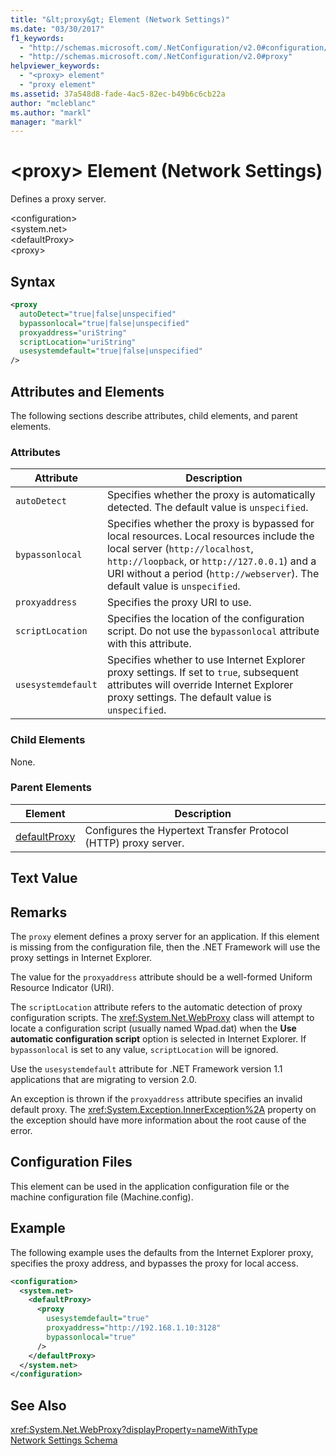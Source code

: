 ```yaml
---
title: "&lt;proxy&gt; Element (Network Settings)"
ms.date: "03/30/2017"
f1_keywords: 
  - "http://schemas.microsoft.com/.NetConfiguration/v2.0#configuration/system.net/defaultProxy/proxy"
  - "http://schemas.microsoft.com/.NetConfiguration/v2.0#proxy"
helpviewer_keywords: 
  - "<proxy> element"
  - "proxy element"
ms.assetid: 37a548d8-fade-4ac5-82ec-b49b6c6cb22a
author: "mcleblanc"
ms.author: "markl"
manager: "markl"
---
```

# &lt;proxy&gt; Element (Network Settings)
Defines a proxy server.  
  
 \<configuration>  
\<system.net>  
\<defaultProxy>  
\<proxy>  
  
## Syntax  
  
```xml  
<proxy
  autoDetect="true|false|unspecified" 
  bypassonlocal="true|false|unspecified"
  proxyaddress="uriString"
  scriptLocation="uriString"
  usesystemdefault="true|false|unspecified"
/>
```  
  
## Attributes and Elements  
 The following sections describe attributes, child elements, and parent elements.  
  
### Attributes  
  
|**Attribute**|**Description**|  
|-------------------|---------------------|  
|`autoDetect`|Specifies whether the proxy is automatically detected. The default value is `unspecified`.|  
|`bypassonlocal`|Specifies whether the proxy is bypassed for local resources. Local resources include the local server (`http://localhost`, `http://loopback`, or `http://127.0.0.1`) and a URI without a period (`http://webserver`). The default value is `unspecified`.|  
|`proxyaddress`|Specifies the proxy URI to use.|  
|`scriptLocation`|Specifies the location of the configuration script. Do not use the `bypassonlocal` attribute with this attribute. |  
|`usesystemdefault`|Specifies whether to use Internet Explorer proxy settings. If set to `true`, subsequent attributes will override Internet Explorer proxy settings. The default value is `unspecified`.|  
  
### Child Elements  
 None.  
  
### Parent Elements  
  
|**Element**|**Description**|  
|-----------------|---------------------|  
|[defaultProxy](../../../../../docs/framework/configure-apps/file-schema/network/defaultproxy-element-network-settings.md)|Configures the Hypertext Transfer Protocol (HTTP) proxy server.|  
  
## Text Value  
  
## Remarks  
 The `proxy` element defines a proxy server for an application. If this element is missing from the configuration file, then the .NET Framework will use the proxy settings in Internet Explorer.  
  
 The value for the `proxyaddress` attribute should be a well-formed Uniform Resource Indicator (URI).  
  
 The `scriptLocation` attribute refers to the automatic detection of proxy configuration scripts. The <xref:System.Net.WebProxy> class will attempt to locate a configuration script (usually named Wpad.dat) when the **Use automatic configuration script** option is selected in Internet Explorer. If `bypassonlocal` is set to any value, `scriptLocation` will be ignored.
  
 Use the `usesystemdefault` attribute for .NET Framework version 1.1 applications that are migrating to version 2.0.  
  
 An exception is thrown if the `proxyaddress` attribute specifies an invalid default proxy. The <xref:System.Exception.InnerException%2A> property on the exception should have more information about the root cause of the error.  
  
## Configuration Files  
 This element can be used in the application configuration file or the machine configuration file (Machine.config).  
  
## Example  
 The following example uses the defaults from the Internet Explorer proxy, specifies the proxy address, and bypasses the proxy for local access.  
  
```xml  
<configuration>  
  <system.net>  
    <defaultProxy>  
      <proxy  
        usesystemdefault="true"  
        proxyaddress="http://192.168.1.10:3128"  
        bypassonlocal="true"  
      />  
    </defaultProxy>  
  </system.net>  
</configuration>  
```  
  
## See Also  
 <xref:System.Net.WebProxy?displayProperty=nameWithType>  
 [Network Settings Schema](../../../../../docs/framework/configure-apps/file-schema/network/index.md)
